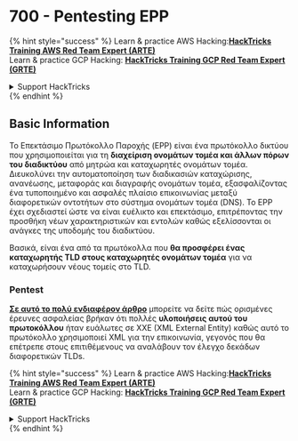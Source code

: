 # 700 - Pentesting EPP

{% hint style="success" %}
Learn & practice AWS Hacking:<img src="/.gitbook/assets/arte.png" alt="" data-size="line">[**HackTricks Training AWS Red Team Expert (ARTE)**](https://training.hacktricks.xyz/courses/arte)<img src="/.gitbook/assets/arte.png" alt="" data-size="line">\
Learn & practice GCP Hacking: <img src="/.gitbook/assets/grte.png" alt="" data-size="line">[**HackTricks Training GCP Red Team Expert (GRTE)**<img src="/.gitbook/assets/grte.png" alt="" data-size="line">](https://training.hacktricks.xyz/courses/grte)

<details>

<summary>Support HackTricks</summary>

* Check the [**subscription plans**](https://github.com/sponsors/carlospolop)!
* **Join the** 💬 [**Discord group**](https://discord.gg/hRep4RUj7f) or the [**telegram group**](https://t.me/peass) or **follow** us on **Twitter** 🐦 [**@hacktricks\_live**](https://twitter.com/hacktricks\_live)**.**
* **Share hacking tricks by submitting PRs to the** [**HackTricks**](https://github.com/carlospolop/hacktricks) and [**HackTricks Cloud**](https://github.com/carlospolop/hacktricks-cloud) github repos.

</details>
{% endhint %}

## Basic Information

Το Επεκτάσιμο Πρωτόκολλο Παροχής (EPP) είναι ένα πρωτόκολλο δικτύου που χρησιμοποιείται για τη **διαχείριση ονομάτων τομέα και άλλων πόρων του διαδικτύου** από μητρώα και καταχωρητές ονομάτων τομέα. Διευκολύνει την αυτοματοποίηση των διαδικασιών καταχώρισης, ανανέωσης, μεταφοράς και διαγραφής ονομάτων τομέα, εξασφαλίζοντας ένα τυποποιημένο και ασφαλές πλαίσιο επικοινωνίας μεταξύ διαφορετικών οντοτήτων στο σύστημα ονομάτων τομέα (DNS). Το EPP έχει σχεδιαστεί ώστε να είναι ευέλικτο και επεκτάσιμο, επιτρέποντας την προσθήκη νέων χαρακτηριστικών και εντολών καθώς εξελίσσονται οι ανάγκες της υποδομής του διαδικτύου.

Βασικά, είναι ένα από τα πρωτόκολλα που **θα προσφέρει ένας καταχωρητής TLD στους καταχωρητές ονομάτων τομέα** για να καταχωρήσουν νέους τομείς στο TLD.

### Pentest

[**Σε αυτό το πολύ ενδιαφέρον άρθρο**](https://hackcompute.com/hacking-epp-servers/) μπορείτε να δείτε πώς ορισμένες έρευνες ασφαλείας βρήκαν ότι πολλές **υλοποιήσεις αυτού του πρωτοκόλλου** ήταν ευάλωτες σε XXE (XML External Entity) καθώς αυτό το πρωτόκολλο χρησιμοποιεί XML για την επικοινωνία, γεγονός που θα επέτρεπε στους επιτιθέμενους να αναλάβουν τον έλεγχο δεκάδων διαφορετικών TLDs.

{% hint style="success" %}
Learn & practice AWS Hacking:<img src="/.gitbook/assets/arte.png" alt="" data-size="line">[**HackTricks Training AWS Red Team Expert (ARTE)**](https://training.hacktricks.xyz/courses/arte)<img src="/.gitbook/assets/arte.png" alt="" data-size="line">\
Learn & practice GCP Hacking: <img src="/.gitbook/assets/grte.png" alt="" data-size="line">[**HackTricks Training GCP Red Team Expert (GRTE)**<img src="/.gitbook/assets/grte.png" alt="" data-size="line">](https://training.hacktricks.xyz/courses/grte)

<details>

<summary>Support HackTricks</summary>

* Check the [**subscription plans**](https://github.com/sponsors/carlospolop)!
* **Join the** 💬 [**Discord group**](https://discord.gg/hRep4RUj7f) or the [**telegram group**](https://t.me/peass) or **follow** us on **Twitter** 🐦 [**@hacktricks\_live**](https://twitter.com/hacktricks\_live)**.**
* **Share hacking tricks by submitting PRs to the** [**HackTricks**](https://github.com/carlospolop/hacktricks) and [**HackTricks Cloud**](https://github.com/carlospolop/hacktricks-cloud) github repos.

</details>
{% endhint %}

